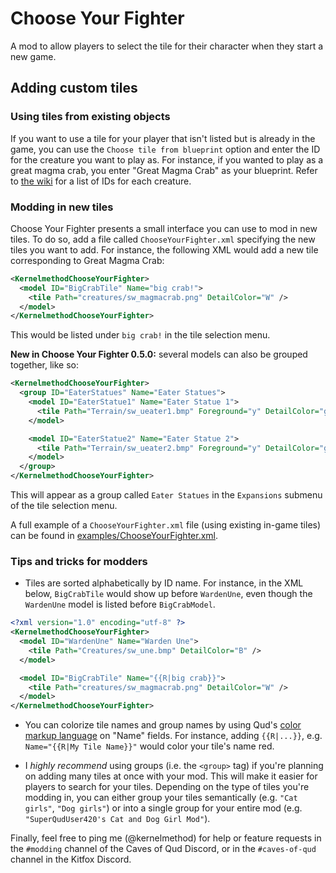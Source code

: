 # Choose Your Fighter

A mod to allow players to select the tile for their character when they start a
new game.

## Adding custom tiles

### Using tiles from existing objects

If you want to use a tile for your player that isn't listed but is already in
the game, you can use the `Choose tile from blueprint` option and enter the ID
for the creature you want to play as. For instance, if you wanted to play as a
great magma crab, you enter "Great Magma Crab" as your blueprint. Refer to [the
wiki](https://wiki.cavesofqud.com) for a list of IDs for each creature.

### Modding in new tiles

Choose Your Fighter presents a small interface you can use to mod in new tiles.
To do so, add a file called `ChooseYourFighter.xml` specifying the new tiles you
want to add. For instance, the following XML would add a new tile corresponding
to Great Magma Crab:

```xml
<KernelmethodChooseYourFighter>
  <model ID="BigCrabTile" Name="big crab!">
    <tile Path="creatures/sw_magmacrab.png" DetailColor="W" />
  </model>
</KernelmethodChooseYourFighter>
```

This would be listed under `big crab!` in the tile selection menu.

**New in Choose Your Fighter 0.5.0:** several models can also be grouped
together, like so:

```xml
<KernelmethodChooseYourFighter>
  <group ID="EaterStatues" Name="Eater Statues">
    <model ID="EaterStatue1" Name="Eater Statue 1">
      <tile Path="Terrain/sw_ueater1.bmp" Foreground="y" DetailColor="g" />
    </model>

    <model ID="EaterStatue2" Name="Eater Statue 2">
      <tile Path="Terrain/sw_ueater2.bmp" Foreground="y" DetailColor="g" />
    </model>
  </group>
</KernelmethodChooseYourFighter>
```

This will appear as a group called `Eater Statues` in the `Expansions` submenu
of the tile selection menu.

A full example of a `ChooseYourFighter.xml` file (using existing in-game tiles)
can be found in
[examples/ChooseYourFighter.xml](examples/ChooseYourFighter.xml).

### Tips and tricks for modders

- Tiles are sorted alphabetically by ID name. For instance, in the XML below,
  `BigCrabTile` would show up before `WardenUne`, even though the `WardenUne`
  model is listed before `BigCrabModel`.

```xml
<?xml version="1.0" encoding="utf-8" ?>
<KernelmethodChooseYourFighter>
  <model ID="WardenUne" Name="Warden Une">
    <tile Path="Creatures/sw_une.bmp" DetailColor="B" />
  </model>

  <model ID="BigCrabTile" Name="{{R|big crab}}">
    <tile Path="creatures/sw_magmacrab.png" DetailColor="W" />
  </model>
</KernelmethodChooseYourFighter>
```

- You can colorize tile names and group names by using Qud's [color markup
  language](https://wiki.cavesofqud.com/wiki/Modding:Colors_%26_Object_Rendering)
  on "Name" fields. For instance, adding `{{R|...}}`, e.g.
  `Name="{{R|My Tile Name}}"` would color your tile's name red.

- I _highly recommend_ using groups (i.e. the `<group>` tag) if you're planning
  on adding many tiles at once with your mod. This will make it easier for
  players to search for your tiles. Depending on the type of tiles you're
  modding in, you can either group your tiles semantically (e.g.  `"Cat girls"`,
  `"Dog girls"`) or into a single group for your entire mod (e.g.
  `"SuperQudUser420's Cat and Dog Girl Mod"`).

Finally, feel free to ping me (@kernelmethod) for help or feature requests in
the `#modding` channel of the Caves of Qud Discord, or in the `#caves-of-qud`
channel in the Kitfox Discord.
